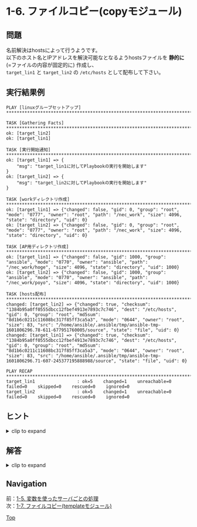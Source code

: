 # 1-6. ファイルコピー(copyモジュール)

## 問題

名前解決はhostsによって行うようです。  
以下のホスト名とIPアドレスを解決可能なとなるようhostsファイルを **静的に** (=ファイルの内容が固定的に) 作成し、  
`target_lin1` と `target_lin2` の `/etc/hosts` として配布して下さい。  

## 実行結果例

```console
PLAY [linuxグループセットアップ] ****************************************************************************************************************************************************************************************************************************************************

TASK [Gathering Facts] ****************************************************************************************************************************************************************************************************************************************************
ok: [target_lin2]
ok: [target_lin1]

TASK [実行開始通知] *************************************************************************************************************************************************************************************************************************************************************
ok: [target_lin1] => {
    "msg": "target_lin1に対してPlaybookの実行を開始します"
}
ok: [target_lin2] => {
    "msg": "target_lin2に対してPlaybookの実行を開始します"
}

TASK [workディレクトリ作成] *******************************************************************************************************************************************************************************************************************************************************
ok: [target_lin1] => {"changed": false, "gid": 0, "group": "root", "mode": "0777", "owner": "root", "path": "/nec_work", "size": 4096, "state": "directory", "uid": 0}
ok: [target_lin2] => {"changed": false, "gid": 0, "group": "root", "mode": "0777", "owner": "root", "path": "/nec_work", "size": 4096, "state": "directory", "uid": 0}

TASK [AP用ディレクトリ作成] ********************************************************************************************************************************************************************************************************************************************************
ok: [target_lin1] => {"changed": false, "gid": 1000, "group": "ansible", "mode": "0770", "owner": "ansible", "path": "/nec_work/hoge", "size": 4096, "state": "directory", "uid": 1000}
ok: [target_lin2] => {"changed": false, "gid": 1000, "group": "ansible", "mode": "0770", "owner": "ansible", "path": "/nec_work/poyo", "size": 4096, "state": "directory", "uid": 1000}

TASK [hosts配布] ************************************************************************************************************************************************************************************************************************************************************
changed: [target_lin2] => {"changed": true, "checksum": "1384b95a0ff0555dbcc12fbef4913e7893c7c746", "dest": "/etc/hosts", "gid": 0, "group": "root", "md5sum": "8d1b6c0211c11608bc317f85ff3ca5a3", "mode": "0644", "owner": "root", "size": 83, "src": "/home/ansible/.ansible/tmp/ansible-tmp-1601806296.78-611-677951760005/source", "state": "file", "uid": 0}
changed: [target_lin1] => {"changed": true, "checksum": "1384b95a0ff0555dbcc12fbef4913e7893c7c746", "dest": "/etc/hosts", "gid": 0, "group": "root", "md5sum": "8d1b6c0211c11608bc317f85ff3ca5a3", "mode": "0644", "owner": "root", "size": 83, "src": "/home/ansible/.ansible/tmp/ansible-tmp-1601806296.71-607-245377195888988/source", "state": "file", "uid": 0}

PLAY RECAP ****************************************************************************************************************************************************************************************************************************************************************
target_lin1                : ok=5    changed=1    unreachable=0    failed=0    skipped=0    rescued=0    ignored=0
target_lin2                : ok=5    changed=1    unreachable=0    failed=0    skipped=0    rescued=0    ignored=0
```

## ヒント

<details>
    <summary>clip to expand</summary>

- 静的なファイルのコピーには [copyモジュール](https://docs.ansible.com/ansible/latest/collections/ansible/builtin/copy_module.html) を使用します
- hostsファイルの元ネタをターゲットサーバからsshやscpなどで取得してファイルを作成しましょう

</details>

## 解答

<details>
    <summary>clip to expand</summary>

### コード

#### ファイル構成

```plain
│  hosts
│  setup.yml
│
└─host_vars
        target_lin1.yml
        target_lin2.yml
```

#### setup.yml

```yaml
---
- name: linuxグループセットアップ
  hosts: linux
  tasks:
    - name: 実行開始通知
      debug:
        msg: "{{ ansible_host }}に対してPlaybookの実行を開始します"

    - name: workディレクトリ作成
      become: true
      file:
        path: /nec_work
        mode: "777"
        state: directory

    - name: AP用ディレクトリ作成
      file:
        path: /nec_work/{{ app_dir_name }}
        mode: "770"
        state: directory

    - name: hosts配布
      become: true
      copy:
        src: ./hosts
        dest: /etc/hosts
```

#### hosts

```
127.0.0.1       localhost

192.168.250.237 target_lin1
192.168.159.104 target_lin2
```

[回答例の実ファイルはこちら](./answer/)  

### 解説

- hostsファイルの所有者はrootですので、 `become` で特権昇格が必要です

</details>

## Navigation

前：[1-5. 変数を使ったサーバごとの処理](../1-5_host-vars/README.md)  
次：[1-7. ファイルコピー(templateモジュール)](../1-7_template-module/README.md)  

[Top](../README.md)  

